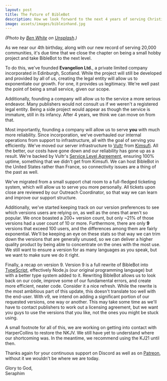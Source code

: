 ```yaml
---
layout: post
title: The Future of BibleBot
description: How we look forward to the next 4 years of serving Christians all over Discord.
image: assets/images/bibleinhand.jpg
---
```


*(Photo by [Ben White](https://unsplash.com/@benwhitephotography?utm_source=unsplash&utm_medium=referral&utm_content=creditCopyText) on [Unsplash](https://unsplash.com/?utm_source=unsplash&utm_medium=referral&utm_content=creditCopyText).)*

As we near our 4th birthday, along with our new record of serving 20,000 communities, it's due time that we close the chapter on being a small hobby project and take BibleBot to the next level.
<!--more-->

To do this, we've founded **Evangelion Ltd.**, a private limited company incorporated in Edinburgh, Scotland. While the project will still be developed and provided by all of us, creating the legal entity will allow us to exponentiate our growth. For one, it provides us legitimacy. We're well past the point of being a small service, given our scope.

Additionally, founding a company will allow us to the service a more serious endeavor. Many publishers would not consult us if we weren't a registered legal entity. Being a side project would appear as though the service is immature, still in its infancy. After 4 years, we think we can move on from that.

Most importantly, founding a company will allow us to serve **you** with much more reliability. Since incorporation, we've overhauled our internal operations from support to infrastructure, all with the goal of serving you efficiently. We've moved our server infrastructure to [Vultr](https://vultr.com) from [Kimsufi](https://kimsufi.com). All the better, our costs have gone down and our reliability has gone up as a result. We're backed by Vultr's [Service Level Agreement](https://www.vultr.com/company/sla/), ensuring 100% uptime, something that we didn't get from Kimsufi. We can host BibleBot in the United States rather than France, so connectivity issues are a thing of the past as well.

We've migrated from a small support chat room to a full-fledged ticketing system, which will allow us to serve you more personally. All tickets upon close are reviewed by our Outreach Coordinator, so that way we can learn and improve our support structure.

Additionally, we've started keeping track on our version preferences to see which versions users are relying on, as well as the ones that aren't so popular. We once boasted a 200+ version count, but only ~21% of those versions had a user count of 10 or more. Furthermore, there are only **9** versions that exceed 100 users, and the differences among them are fairly exponential. We'll be keeping an eye on these stats so that way we can trim down the versions that are generally unused, so we can deliver a higher quality product by being able to concentrate on the ones with the most use. We still want to ensure a version for as many languages as you speak, but we want to make sure we do it right.

Finally, a recap on version 9. Version 9 is a full rewrite of BibleBot into [TypeScript](https://www.typescriptlang.org/), effectively Node.js (our original programming language) but with a better type system added to it. Rewriting BibleBot allows us to look back on our code, improve some of our fundamental errors, and create more efficient, neater code. Consider it a nice refresh. While the rewrite is the most ambitious part of this update, this doesn't translate too well with the end-user. With v9, we intend on adding a significant portion of our requested versions, one way or another. This may take some time as we'll have to contact publishers to work out a licensing agreement, but we want you guys to use the versions that you like, not the ones you might be stuck using.

A small footnote for all of this, we are working on getting into contact with HarperCollins to restore the NKJV. We still have yet to understand where our shortcoming was. In the meantime, we recommend using the KJ21 until then.

Thanks again for your continuous support on Discord as well as on [Patreon](https://patreon.com/BibleBot), without it we wouldn't be where we are today.

Glory to God,   
Seraphim

